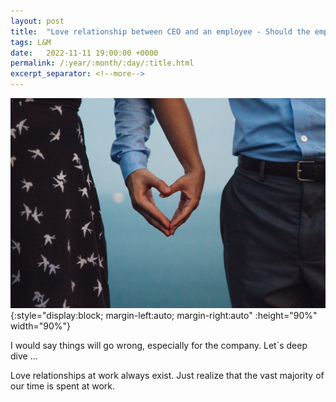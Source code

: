 ```yaml
---
layout: post
title:  "Love relationship between CEO and an employee - Should the employee leave the company?"
tags: L&M
date:   2022-11-11 19:00:00 +0000
permalink: /:year/:month/:day/:title.html
excerpt_separator: <!--more-->
---
```


![Love relationship between CEO and an employee](/assets/images/love-heart-hands.jpg){:style="display:block; margin-left:auto; margin-right:auto" :height="90%" width="90%"}

I would say things will go wrong, especially for the company. Let`s deep dive ...
<!--more-->

Love relationships at work always exist. Just realize that the vast majority of our time is spent at work.


